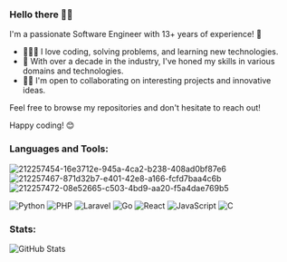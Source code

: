 ### Hello there 👋🏾

I'm a passionate Software Engineer with 13+ years of experience! 🚀

- 👨🏾‍💻 I love coding, solving problems, and learning new technologies.
- 💼 With over a decade in the industry, I've honed my skills in various domains and technologies.
- 🤝🏾 I'm open to collaborating on interesting projects and innovative ideas.

Feel free to browse my repositories and don't hesitate to reach out!

Happy coding! 😊

 ### Languages and Tools:
 ![212257454-16e3712e-945a-4ca2-b238-408ad0bf87e6](https://github.com/user-attachments/assets/ba426fbe-0a82-4f8e-9bab-f2ce4f7c9218)
 ![212257467-871d32b7-e401-42e8-a166-fcfd7baa4c6b](https://github.com/user-attachments/assets/de56bbb4-de36-4198-ad2c-22db40a35ff6)
 ![212257472-08e52665-c503-4bd9-aa20-f5a4dae769b5](https://github.com/user-attachments/assets/dec40366-d45f-448d-8f28-8b68ad9ec98f)

![Python](https://img.shields.io/badge/python-3670A0?style=for-the-badge&logo=python&logoColor=ffdd54)
![PHP](https://img.shields.io/badge/php-%23777BB4.svg?style=for-the-badge&logo=php&logoColor=white)
![Laravel](https://img.shields.io/badge/laravel-%23FF2D20.svg?style=for-the-badge&logo=laravel&logoColor=white)
![Go](https://img.shields.io/badge/go-%2300ADD8.svg?style=for-the-badge&logo=go&logoColor=white)
![React](https://img.shields.io/badge/react-%2320232a.svg?style=for-the-badge&logo=react&logoColor=%2361DAFB)
![JavaScript](https://img.shields.io/badge/javascript-%23323330.svg?style=for-the-badge&logo=javascript&logoColor=%23F7DF1E)
![C](https://img.shields.io/badge/c-%23239120.svg?style=for-the-badge&logo=c&logoColor=white)

### Stats:
![GitHub Stats](https://github-readme-streak-stats.herokuapp.com/?user=schulerj89&theme=tokyonight&hide_border=true)
